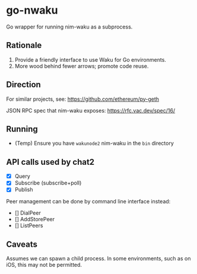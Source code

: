 # go-nwaku

Go wrapper for running nim-waku as a subprocess.

## Rationale

1. Provide a friendly interface to use Waku for Go environments.
2. More wood behind fewer arrows; promote code reuse.

## Direction

For similar projects, see: https://github.com/ethereum/py-geth

JSON RPC spec that nim-waku exposes: https://rfc.vac.dev/spec/16/

## Running

- (Temp) Ensure you have `wakunode2` nim-waku in the `bin` directory

## API calls used by chat2

- [x] Query
- [x] Subscribe (subscribe+poll)
- [x] Publish

Peer management can be done by command line interface instead:

- [] DialPeer
- [] AddStorePeer
- [] ListPeers

## Caveats

Assumes we can spawn a child process. In some environments, such as on iOS, this
may not be permitted.

